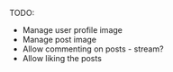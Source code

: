 TODO:
- Manage user profile image
- Manage post image
- Allow commenting on posts - stream?
- Allow liking the posts
